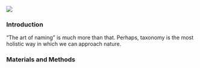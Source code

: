 <a href="https://juncture-digital.org"><img src="https://juncture-digital.org/images/ve-button.png"></a>

<param ve-config 
       title="Tropical African and Amazonian Lecythidaceae" 
       author="Amara & Juliana"
       banner="https://upload.wikimedia.org/wikipedia/commons/7/7e/Lecythidaceae_-_Couroupita_guianensis_Aubl.jpg" 
       layout="vertical">

### Introduction
“The art of naming” is much more than that. Perhaps, taxonomy is the most holistic way in which we can approach nature. 

### Materials and Methods
